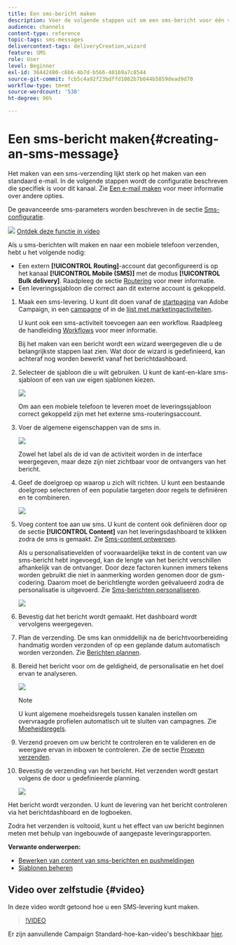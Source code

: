 ```yaml
---
title: Een sms-bericht maken
description: Voer de volgende stappen uit om een sms-bericht voor één verzending te maken in Adobe Campaign.
audience: channels
content-type: reference
topic-tags: sms-messages
delivercontext-tags: deliveryCreation,wizard
feature: SMS
role: User
level: Beginner
exl-id: 36442480-c6b6-4b7d-b566-40169a7c8544
source-git-commit: fcb5c4a92f23bdffd1082b7b044b5859dead9d70
workflow-type: tm+mt
source-wordcount: '538'
ht-degree: 96%

---
```


# Een sms-bericht maken{#creating-an-sms-message}

Het maken van een sms-verzending lijkt sterk op het maken van een standaard e-mail. In de volgende stappen wordt de configuratie beschreven die specifiek is voor dit kanaal. Zie [Een e-mail maken](../../channels/using/creating-an-email.md) voor meer informatie over andere opties.

De geavanceerde sms-parameters worden beschreven in de sectie [Sms-configuratie](../../administration/using/configuring-sms-channel.md).

![](assets/do-not-localize/how-to-video.png) [Ontdek deze functie in video](#video)

Als u sms-berichten wilt maken en naar een mobiele telefoon verzenden, hebt u het volgende nodig:

* Een extern **[!UICONTROL Routing]**-account dat geconfigureerd is op het kanaal **[!UICONTROL Mobile (SMS)]** met de modus **[!UICONTROL Bulk delivery]**. Raadpleeg de sectie [Routering](../../administration/using/configuring-sms-channel.md#defining-an-sms-routing) voor meer informatie.
* Een leveringssjabloon die correct aan dit externe account is gekoppeld.

1. Maak een sms-levering. U kunt dit doen vanaf de [startpagina](../../start/using/interface-description.md#home-page) van Adobe Campaign, in een [campagne](../../start/using/marketing-activities.md#creating-a-marketing-activity) of in de [lijst met marketingactiviteiten](../../start/using/programs-and-campaigns.md#creating-a-campaign).

   U kunt ook een sms-activiteit toevoegen aan een workflow. Raadpleeg de handleiding [Workflows](../../automating/using/sms-delivery.md) voor meer informatie.

   Bij het maken van een bericht wordt een wizard weergegeven die u de belangrijkste stappen laat zien. Wat door de wizard is gedefinieerd, kan achteraf nog worden bewerkt vanaf het berichtdashboard.

1. Selecteer de sjabloon die u wilt gebruiken. U kunt de kant-en-klare sms-sjabloon of een van uw eigen sjablonen kiezen.

   ![](assets/sms_creation_1.png)

   Om aan een mobiele telefoon te leveren moet de leveringssjabloon correct gekoppeld zijn met het externe sms-routeringsaccount.

1. Voer de algemene eigenschappen van de sms in.

   ![](assets/sms_creation_2.png)

   Zowel het label als de id van de activiteit worden in de interface weergegeven, maar deze zijn niet zichtbaar voor de ontvangers van het bericht.

1. Geef de doelgroep op waarop u zich wilt richten. U kunt een bestaande doelgroep selecteren of een populatie targeten door regels te definiëren en te combineren.

   ![](assets/sms_creation_3.png)

1. Voeg content toe aan uw sms. U kunt de content ook definiëren door op de sectie **[!UICONTROL Content]** van het leveringsdashboard te klikken zodra de sms is gemaakt. Zie [Sms-content ontwerpen](../../channels/using/about-sms-and-push-content-design.md).

   Als u personalisatievelden of voorwaardelijke tekst in de content van uw sms-bericht hebt ingevoegd, kan de lengte van het bericht verschillen afhankelijk van de ontvanger. Door deze factoren kunnen immers tekens worden gebruikt die niet in aanmerking worden genomen door de gsm-codering. Daarom moet de berichtlengte worden geëvalueerd zodra de personalisatie is uitgevoerd. Zie [Sms-berichten personaliseren](../../channels/using/personalizing-sms-messages.md).

   ![](assets/sms_creation_4.png)

1. Bevestig dat het bericht wordt gemaakt. Het dashboard wordt vervolgens weergegeven.
1. Plan de verzending. De sms kan onmiddellijk na de berichtvoorbereiding handmatig worden verzonden of op een geplande datum automatisch worden verzonden. Zie [Berichten plannen](../../sending/using/about-scheduling-messages.md).
1. Bereid het bericht voor om de geldigheid, de personalisatie en het doel ervan te analyseren.

   ![](assets/sms_creation_6.png)

   >[!NOTE]
   >
   >U kunt algemene moeheidsregels tussen kanalen instellen om overvraagde profielen automatisch uit te sluiten van campagnes. Zie [Moeheidsregels](../../sending/using/fatigue-rules.md).

1. Verzend proeven om uw bericht te controleren en te valideren en de weergave ervan in inboxen te controleren. Zie de sectie [Proeven verzenden](../../sending/using/sending-proofs.md).
1. Bevestig de verzending van het bericht. Het verzenden wordt gestart volgens de door u gedefinieerde planning.

   ![](assets/sms_creation_7.png)

Het bericht wordt verzonden. U kunt de levering van het bericht controleren via het berichtdashboard en de logboeken.

Zodra het verzenden is voltooid, kunt u het effect van uw bericht beginnen meten met behulp van ingebouwde of aangepaste leveringsrapporten.

**Verwante onderwerpen:**

* [Bewerken van content van sms-berichten en pushmeldingen](../../channels/using/about-sms-and-push-content-design.md)
* [Sjablonen beheren](../../start/using/marketing-activity-templates.md)

## Video over zelfstudie {#video}

In deze video wordt getoond hoe u een SMS-levering kunt maken.

>[!VIDEO](https://video.tv.adobe.com/v/25265/?quality=12)

Er zijn aanvullende Campaign Standard-hoe-kan-video&#39;s beschikbaar [hier](https://experienceleague.adobe.com/docs/campaign-standard-learn/tutorials/overview.html?lang=nl).

